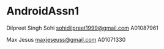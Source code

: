 # AndroidAssn1
Dilpreet Singh Sohi
sohidilpreet1999@gmail.com
A01087961

Max Jesus
maxjeseuss@gmail.com
A01071330
